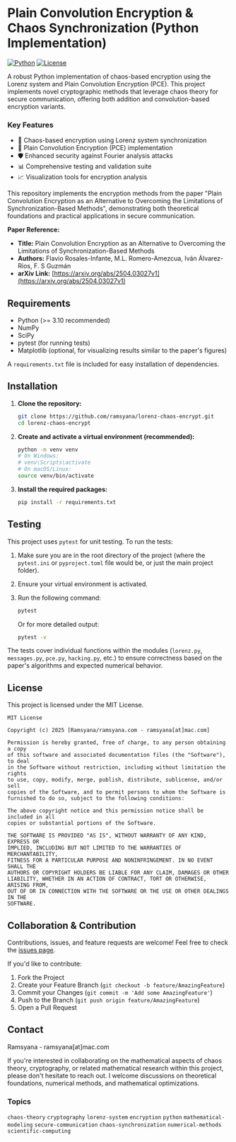 # Plain Convolution Encryption & Chaos Synchronization (Python Implementation)

[![Python](https://img.shields.io/badge/Python-3.10%2B-blue.svg)](https://www.python.org/)
[![License](https://img.shields.io/badge/License-MIT-green.svg)](LICENSE)

A robust Python implementation of chaos-based encryption using the Lorenz system and Plain Convolution Encryption (PCE). This project implements novel cryptographic methods that leverage chaos theory for secure communication, offering both addition and convolution-based encryption variants.

### Key Features
- 🔐 Chaos-based encryption using Lorenz system synchronization
- 🔄 Plain Convolution Encryption (PCE) implementation
- 🛡️ Enhanced security against Fourier analysis attacks
- 📊 Comprehensive testing and validation suite
- 📈 Visualization tools for encryption analysis

This repository implements the encryption methods from the paper "Plain Convolution Encryption as an Alternative to Overcoming the Limitations of Synchronization-Based Methods", demonstrating both theoretical foundations and practical applications in secure communication.

**Paper Reference:**

*   **Title:** Plain Convolution Encryption as an Alternative to Overcoming the Limitations of Synchronization-Based Methods
*   **Authors:** Flavio Rosales-Infante, M.L. Romero-Amezcua, Iván Álvarez-Rios, F. S Guzmán
*   **arXiv Link:** [https://arxiv.org/abs/2504.03027v1](https://arxiv.org/abs/2504.03027v1)

## Requirements

*   Python (>= 3.10 recommended)
*   NumPy
*   SciPy
*   pytest (for running tests)
*   Matplotlib (optional, for visualizing results similar to the paper's figures)

A `requirements.txt` file is included for easy installation of dependencies.

## Installation

1.  **Clone the repository:**
    ```bash
    git clone https://github.com/ramsyana/lorenz-chaos-encrypt.git
    cd lorenz-chaos-encrypt
    ```

2.  **Create and activate a virtual environment (recommended):**
    ```bash
    python -m venv venv
    # On Windows:
    # venv\Scripts\activate
    # On macOS/Linux:
    source venv/bin/activate
    ```

3.  **Install the required packages:**
    ```bash
    pip install -r requirements.txt
    ```

## Testing

This project uses `pytest` for unit testing. To run the tests:

1.  Make sure you are in the root directory of the project (where the `pytest.ini` or `pyproject.toml` file would be, or just the main project folder).
2.  Ensure your virtual environment is activated.
3.  Run the following command:

    ```bash
    pytest
    ```
    Or for more detailed output:
    ```bash
    pytest -v
    ```

The tests cover individual functions within the modules (`lorenz.py`, `messages.py`, `pce.py`, `hacking.py`, etc.) to ensure correctness based on the paper's algorithms and expected numerical behavior.

## License

This project is licensed under the MIT License.

```text
MIT License

Copyright (c) 2025 [Ramsyana/ramsyana.com - ramsyana[at]mac.com]

Permission is hereby granted, free of charge, to any person obtaining a copy
of this software and associated documentation files (the "Software"), to deal
in the Software without restriction, including without limitation the rights
to use, copy, modify, merge, publish, distribute, sublicense, and/or sell
copies of the Software, and to permit persons to whom the Software is
furnished to do so, subject to the following conditions:

The above copyright notice and this permission notice shall be included in all
copies or substantial portions of the Software.

THE SOFTWARE IS PROVIDED "AS IS", WITHOUT WARRANTY OF ANY KIND, EXPRESS OR
IMPLIED, INCLUDING BUT NOT LIMITED TO THE WARRANTIES OF MERCHANTABILITY,
FITNESS FOR A PARTICULAR PURPOSE AND NONINFRINGEMENT. IN NO EVENT SHALL THE
AUTHORS OR COPYRIGHT HOLDERS BE LIABLE FOR ANY CLAIM, DAMAGES OR OTHER
LIABILITY, WHETHER IN AN ACTION OF CONTRACT, TORT OR OTHERWISE, ARISING FROM,
OUT OF OR IN CONNECTION WITH THE SOFTWARE OR THE USE OR OTHER DEALINGS IN THE
SOFTWARE.
```

## Collaboration & Contribution

Contributions, issues, and feature requests are welcome! Feel free to check the [issues page](https://github.com/ramsyana/lorenz-chaos-encrypt/issues).

If you'd like to contribute:

1.  Fork the Project
2.  Create your Feature Branch (`git checkout -b feature/AmazingFeature`)
3.  Commit your Changes (`git commit -m 'Add some AmazingFeature'`)
4.  Push to the Branch (`git push origin feature/AmazingFeature`)
5.  Open a Pull Request

## Contact

Ramsyana - ramsyana[at]mac.com

If you're interested in collaborating on the mathematical aspects of chaos theory, cryptography, or related mathematical research within this project, please don't hesitate to reach out. I welcome discussions on theoretical foundations, numerical methods, and mathematical optimizations.

### Topics
`chaos-theory` `cryptography` `lorenz-system` `encryption` `python` `mathematical-modeling` `secure-communication` `chaos-synchronization` `numerical-methods` `scientific-computing`
